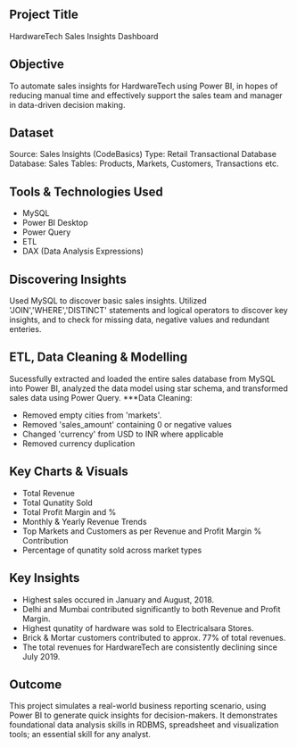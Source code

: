 ## Project Title
HardwareTech Sales Insights Dashboard
## Objective
To automate sales insights for HardwareTech using Power BI, in hopes of reducing manual time and effectively support the sales team and manager in data-driven decision making.
## Dataset
Source: Sales Insights (CodeBasics)
Type: Retail Transactional Database
Database: Sales
Tables: Products, Markets, Customers, Transactions etc.
## Tools & Technologies Used
- MySQL
- Power BI Desktop
- Power Query
- ETL
- DAX (Data Analysis Expressions)
## Discovering Insights
Used MySQL to discover basic sales insights. Utilized 'JOIN','WHERE','DISTINCT' statements and logical operators to discover key insights, and to check for missing data, negative values and redundant enteries.
## ETL, Data Cleaning & Modelling
Sucessfully extracted and loaded the entire sales database from MySQL into Power BI, analyzed the data model using star schema, and transformed sales data using Power Query.
***Data Cleaning:
  - Removed empty cities from 'markets'.
  - Removed 'sales_amount' containing 0 or negative values
  - Changed 'currency' from USD to INR where applicable
  - Removed currency duplication
## Key Charts & Visuals
- Total Revenue
- Total Qunatity Sold
- Total Profit Margin and %
- Monthly & Yearly Revenue Trends
- Top Markets and Customers as per Revenue and Profit Margin % Contribution
- Percentage of qunatity sold across market types
## Key Insights
- Highest sales occured in January and August, 2018.
- Delhi and Mumbai contributed significantly to both Revenue and Profit Margin.
- Highest qunatity of hardware was sold to Electricalsara Stores.
- Brick & Mortar customers contributed to approx. 77% of total revenues.
- The total revenues for HardwareTech are consistently declining since July 2019.
## Outcome
This project simulates a real-world business reporting scenario, using Power BI to generate quick insights for decision-makers. It demonstrates foundational data analysis skills in RDBMS, spreadsheet and visualization tools; an essential skill for any analyst.
